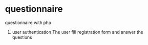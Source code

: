 # questionnaire
questionnaire with php

1) user authentication
The user fill registration form and answer the questions

